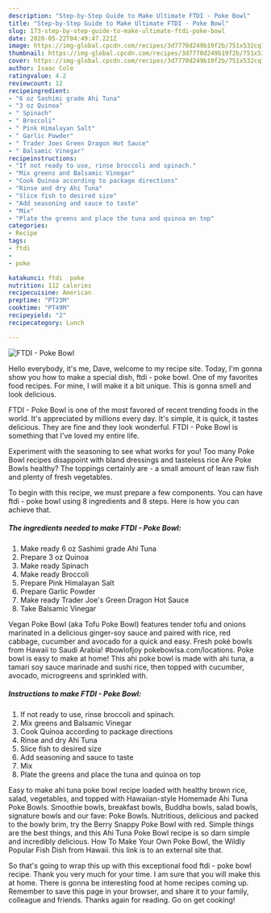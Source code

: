 ```yaml
---
description: "Step-by-Step Guide to Make Ultimate FTDI - Poke Bowl"
title: "Step-by-Step Guide to Make Ultimate FTDI - Poke Bowl"
slug: 173-step-by-step-guide-to-make-ultimate-ftdi-poke-bowl
date: 2020-05-22T04:49:47.221Z
image: https://img-global.cpcdn.com/recipes/3d7770d249b19f2b/751x532cq70/ftdi-poke-bowl-recipe-main-photo.jpg
thumbnail: https://img-global.cpcdn.com/recipes/3d7770d249b19f2b/751x532cq70/ftdi-poke-bowl-recipe-main-photo.jpg
cover: https://img-global.cpcdn.com/recipes/3d7770d249b19f2b/751x532cq70/ftdi-poke-bowl-recipe-main-photo.jpg
author: Isaac Cole
ratingvalue: 4.2
reviewcount: 12
recipeingredient:
- "6 oz Sashimi grade Ahi Tuna"
- "3 oz Quinoa"
- " Spinach"
- " Broccoli"
- " Pink Himalayan Salt"
- " Garlic Powder"
- " Trader Joes Green Dragon Hot Sauce"
- " Balsamic Vinegar"
recipeinstructions:
- "If not ready to use, rinse broccoli and spinach."
- "Mix greens and Balsamic Vinegar"
- "Cook Quinoa according to package directions"
- "Rinse and dry Ahi Tuna"
- "Slice fish to desired size"
- "Add seasoning and sauce to taste"
- "Mix"
- "Plate the greens and place the tuna and quinoa on top"
categories:
- Recipe
tags:
- ftdi
- 
- poke

katakunci: ftdi  poke 
nutrition: 112 calories
recipecuisine: American
preptime: "PT23M"
cooktime: "PT49M"
recipeyield: "2"
recipecategory: Lunch

---
```



![FTDI - Poke Bowl](https://img-global.cpcdn.com/recipes/3d7770d249b19f2b/751x532cq70/ftdi-poke-bowl-recipe-main-photo.jpg)

Hello everybody, it's me, Dave, welcome to my recipe site. Today, I'm gonna show you how to make a special dish, ftdi - poke bowl. One of my favorites food recipes. For mine, I will make it a bit unique. This is gonna smell and look delicious.

FTDI - Poke Bowl is one of the most favored of recent trending foods in the world. It's appreciated by millions every day. It's simple, it is quick, it tastes delicious. They are fine and they look wonderful. FTDI - Poke Bowl is something that I've loved my entire life.

Experiment with the seasoning to see what works for you! Too many Poke Bowl recipes disappoint with bland dressings and tasteless rice Are Poke Bowls healthy? The toppings certainly are - a small amount of lean raw fish and plenty of fresh vegetables.


To begin with this recipe, we must prepare a few components. You can have ftdi - poke bowl using 8 ingredients and 8 steps. Here is how you can achieve that.

<!--inarticleads1-->

##### The ingredients needed to make FTDI - Poke Bowl:

1. Make ready 6 oz Sashimi grade Ahi Tuna
1. Prepare 3 oz Quinoa
1. Make ready  Spinach
1. Make ready  Broccoli
1. Prepare  Pink Himalayan Salt
1. Prepare  Garlic Powder
1. Make ready  Trader Joe&#39;s Green Dragon Hot Sauce
1. Take  Balsamic Vinegar


Vegan Poke Bowl (aka Tofu Poke Bowl) features tender tofu and onions marinated in a delicious ginger-soy sauce and paired with rice, red cabbage, cucumber and avocado for a quick and easy. Fresh poké bowls from Hawaii to Saudi Arabia! #bowlofjoy pokebowlsa.com/locations. Poke bowl is easy to make at home! This ahi poke bowl is made with ahi tuna, a tamari soy sauce marinade and sushi rice, then topped with cucumber, avocado, microgreens and sprinkled with. 

<!--inarticleads2-->

##### Instructions to make FTDI - Poke Bowl:

1. If not ready to use, rinse broccoli and spinach.
1. Mix greens and Balsamic Vinegar
1. Cook Quinoa according to package directions
1. Rinse and dry Ahi Tuna
1. Slice fish to desired size
1. Add seasoning and sauce to taste
1. Mix
1. Plate the greens and place the tuna and quinoa on top


Easy to make ahi tuna poke bowl recipe loaded with healthy brown rice, salad, vegetables, and topped with Hawaiian-style Homemade Ahi Tuna Poke Bowls. Smoothie bowls, breakfast bowls, Buddha bowls, salad bowls, signature bowls and our fave: Poke Bowls. Nutritious, delicious and packed to the bowly brim, try the Berry Snappy Poke Bowl with red. Simple things are the best things, and this Ahi Tuna Poke Bowl recipe is so darn simple and incredibly delicious. How To Make Your Own Poke Bowl, the Wildly Popular Fish Dish from Hawaii. this link is to an external site that. 

So that's going to wrap this up with this exceptional food ftdi - poke bowl recipe. Thank you very much for your time. I am sure that you will make this at home. There is gonna be interesting food at home recipes coming up. Remember to save this page in your browser, and share it to your family, colleague and friends. Thanks again for reading. Go on get cooking!
